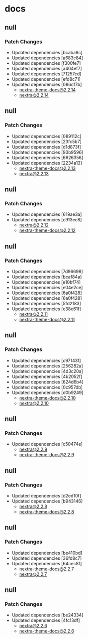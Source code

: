 # docs

## null

### Patch Changes

- Updated dependencies [bcaba9c]
- Updated dependencies [a683c84]
- Updated dependencies [f300fe7]
- Updated dependencies [a404ef7]
- Updated dependencies [71257cd]
- Updated dependencies [efd8c71]
- Updated dependencies [086cf7b]
  - nextra-theme-docs@2.2.14
  - nextra@2.2.14

## null

### Patch Changes

- Updated dependencies [089112c]
- Updated dependencies [23fc5b7]
- Updated dependencies [d1d873f]
- Updated dependencies [93b9596]
- Updated dependencies [6626356]
- Updated dependencies [2234a13]
  - nextra-theme-docs@2.2.13
  - nextra@2.2.13

## null

### Patch Changes

- Updated dependencies [619ae3a]
- Updated dependencies [c913ec8]
  - nextra@2.2.12
  - nextra-theme-docs@2.2.12

## null

### Patch Changes

- Updated dependencies [7d96698]
- Updated dependencies [bcaf84a]
- Updated dependencies [e10bf74]
- Updated dependencies [e04e2ce]
- Updated dependencies [6a0f428]
- Updated dependencies [6a0f428]
- Updated dependencies [5fd2183]
- Updated dependencies [e38e61f]
  - nextra@2.2.11
  - nextra-theme-docs@2.2.11

## null

### Patch Changes

- Updated dependencies [c97143f]
- Updated dependencies [256282a]
- Updated dependencies [4d3c20a]
- Updated dependencies [4b2052f]
- Updated dependencies [624d6b4]
- Updated dependencies [0c957db]
- Updated dependencies [d0b9249]
  - nextra-theme-docs@2.2.10
  - nextra@2.2.10

## null

### Patch Changes

- Updated dependencies [c50474e]
  - nextra@2.2.9
  - nextra-theme-docs@2.2.9

## null

### Patch Changes

- Updated dependencies [d2ed10f]
- Updated dependencies [b943146]
  - nextra@2.2.8
  - nextra-theme-docs@2.2.8

## null

### Patch Changes

- Updated dependencies [be410bd]
- Updated dependencies [36fd8c7]
- Updated dependencies [64cec8f]
  - nextra-theme-docs@2.2.7
  - nextra@2.2.7

## null

### Patch Changes

- Updated dependencies [be24334]
- Updated dependencies [4fc13df]
  - nextra@2.2.6
  - nextra-theme-docs@2.2.6
